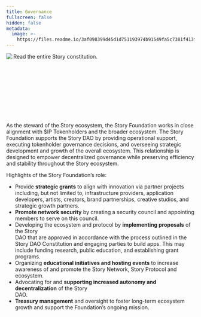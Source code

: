 ```yaml
---
title: Governance
fullscreen: false
hidden: false
metadata:
  image: >-
    https://files.readme.io/3af098399d45d1d751193974b91549fa5c7381f413fcda5501c0c102faadf6bc-story_linkedin.png
---
```

<Cards columns={1}>
  <Card title="Story Constitution" href="https://story.foundation/constitution.pdf" icon="fa-scroll" iconColor="#ccb092" target="_blank">
    Read the entire Story constitution.
  </Card>
</Cards>

<Image align="left" src="https://files.readme.io/523b0c1f2b149957649c6ee49b49ad20b55ff7c4acdf556745f8bedf34940b4e-story.foundation_share_1.png" />

<br />

<br />

<br />

<br />

<br />

<br />

<br />

<br />

<br />

<br />

As the steward of the Story ecosystem, the Story Foundation works in close alignment with $IP Tokenholders and the broader ecosystem. The Story Foundation supports the Story DAO by providing operational support, executing tokenholder governance decisions, and overseeing strategic development and growth of the overall ecosystem. This relationship is designed to empower decentralized governance while preserving efficiency and stability throughout the Story ecosystem.

Highlights of the Story Foundation’s role:

* Provide **strategic grants** to align with innovation via partner projects including, but not limited to, infrastructure providers, application developers, artists, creators, brand partnerships, creative studios, and strategic growth partners.
* **Promote network security** by creating a security council and appointing members to serve on this council.
* Developing the ecosystem and protocol by **implementing proposals** of the Story\
  DAO that are approved in accordance with the process outlined in the Story DAO Constitution and engaging parties to build apps. This may include funding research, public education, and establishing grant programs.
* Organizing **educational initiatives and hosting events** to increase awareness of and promote the Story Network, Story Protocol and ecosystem.
* Advocating for and **supporting increased autonomy and decentralization** of the Story\
  DAO.
* **Treasury management** and oversight to foster long-term ecosystem growth and support the Foundation’s ongoing mission.